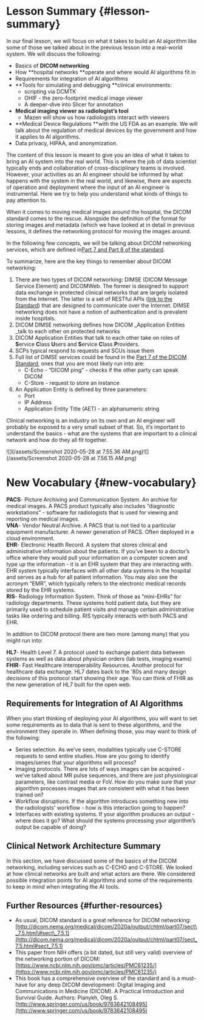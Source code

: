 # Lesson Summary {#lesson-summary}

In our final lesson, we will focus on what it takes to build an AI algorithm like some of those we talked about in the previous lesson into a real-world system. We will discuss the following:

* Basics of **DICOM networking**
* How **hospital networks **operate and where would AI algorithms fit in
* Requirements for integration of AI algorithms
* **Tools for simulating and debugging **clinical environments:
  * scripting via DCMTK
  * OHIF - the zero-footprint medical image viewer
  * A deeper-dive into Slicer for annotation
* **Medical imaging viewer as radiologist’s tool**
  * Mazen will show us how radiologists interact with viewers
* **Medical Device Regulations **with the US FDA as an example. We will talk about the regulation of medical devices by the government and how it applies to AI algorithms.
* Data privacy, HIPAA, and anonymization.

The content of this lesson is meant to give you an idea of what it takes to bring an AI system into the real world. This is where the job of data scientist typically ends and collaboration of cross-disciplinary teams is involved. However, your activities as an AI engineer should be informed by what happens with the system in the real world, and likewise, there are aspects of operation and deployment where the input of an AI engineer is instrumental. Here we try to help you understand what kinds of things to pay attention to.

When it comes to moving medical images around the hospital, the DICOM standard comes to the rescue. Alongside the definition of the format for storing images and metadata \(which we have looked at in detail in previous lessons, it defines the networking protocol for moving the images around.

In the following few concepts, we will be talking about DICOM networking services, which are defined in[Part 7 and Part 8 of the standard](http://dicom.nema.org/medical/dicom/2020a/output/chtml/part07/PS3.7.html).

To summarize, here are the key things to remember about DICOM networking:

1. There are two types of DICOM networking: DIMSE \(DICOM Message Service Element\) and DICOMWeb. The former is designed to support data exchange in protected clinical networks that are largely isolated from the Internet. The latter is a set of RESTful APIs \([link to the Standard](https://www.dicomstandard.org/dicomweb/)\) that are designed to communicate over the Internet. DIMSE networking does not have a notion of authentication and is prevalent inside hospitals.
2. DICOM DIMSE networking defines how DICOM \_Application Entities \_talk to each other on protected networks
3. DICOM Application Entities that talk to each other take on roles of **S**ervice **C**lass **U**sers and **S**ervice **C**lass **P**roviders.
4. SCPs typical respond to requests and SCUs issue them
5. Full list of DIMSE services could be found in the [Part 7 of the DICOM Standard](http://dicom.nema.org/medical/dicom/current/output/chtml/part07/sect_7.5.html#sect_7.5.1), ones that you are most likely run into are:
   * C-Echo - “DICOM ping” - checks if the other party can speak DICOM
   * C-Store - request to store an instance
6. An Application Entity is defined by three parameters:
   * Port
   * IP Address
   * Application Entity Title \(AET\) - an alphanumeric string

Clinical networking is an industry on its own and an AI engineer will probably be exposed to a very small subset of that. So, it’s important to understand the basics - what are the systems that are important to a clinical network and how do they all fit together.

![](/assets/Screenshot 2020-05-28 at 7.55.36 AM.png)![](/assets/Screenshot 2020-05-28 at 7.56.15 AM.png)

# New Vocabulary {#new-vocabulary}

**PACS**- Picture Archiving and Communication System. An archive for medical images. A PACS product typically also includes “diagnostic workstations” - software for radiologists that is used for viewing and reporting on medical images.  
**VNA**- Vendor Neutral Archive. A PACS that is not tied to a particular equipment manufacturer. A newer generation of PACS. Often deployed in a cloud environment.  
**EHR**- Electronic Health Record. A system that stores clinical and administrative information about the patients. If you’ve been to a doctor’s office where they would pull your information on a computer screen and type up the information - it is an EHR system that they are interacting with. EHR system typically interfaces with all other data systems in the hospital and serves as a hub for all patient information. You may also see the acronym “EMR”, which typically refers to the electronic medical records stored by the EHR systems.  
**RIS**- Radiology Information System. Think of those as “mini-EHRs” for radiology departments. These systems hold patient data, but they are primarily used to schedule patient visits and manage certain administrative tasks like ordering and billing. RIS typically interacts with both PACS and EHR.

In addition to DICOM protocol there are two more \(among many\) that you might run into:

**HL7**- Health Level 7. A protocol used to exchange patient data between systems as well as data about physician orders \(lab tests, imaging exams\)  
**FHIR**- Fast Healthcare Interoperability Resources. Another protocol for healthcare data exchange. HL7 dates back to the '80s and many design decisions of this protocol start showing their age. You can think of FHIR as the new generation of HL7 built for the open web.

## Requirements for Integration of AI Algorithms

When you start thinking of deploying your AI algorithms, you will want to set some requirements as to data that is sent to these algorithms, and the environment they operate in. When defining those, you may want to think of the following:

* Series selection. As we’ve seen, modalities typically use C-STORE requests to send entire studies. How are you going to identify images/series that your algorithms will process?
* Imaging protocols. There are lots of ways images can be acquired - we’ve talked about MR pulse sequences, and there are just physiological parameters, like contrast media or FoV. How do you make sure that your algorithm processes images that are consistent with what it has been trained on?
* Workflow disruptions. If the algorithm introduces something new into the radiologists' workflow - how is this interaction going to happen?
* Interfaces with existing systems. If your algorithm produces an output - where does it go? What should the systems processing your algorithm’s output be capable of doing?

## Clinical Network Architecture Summary

In this section, we have discussed some of the basics of the DICOM networking, including services such as C-ECHO and C-STORE. We looked at how clinical networks are built and what actors are there. We considered possible integration points for AI algorithms and some of the requirements to keep in mind when integrating the AI tools.

## Further Resources {#further-resources}

* As usual, DICOM standard is a great reference for DICOM networking:
  [http://dicom.nema.org/medical/dicom/2020a/output/chtml/part07/sect\_7.5.html\#sect\_7.5.1](http://dicom.nema.org/medical/dicom/2020a/output/chtml/part07/sect_7.5.html#sect_7.5.1)
* This paper from NIH offers \(a bit dated, but still very valid\) overview of the networking portion of DICOM:
  [https://www.ncbi.nlm.nih.gov/pmc/articles/PMC61235/](https://www.ncbi.nlm.nih.gov/pmc/articles/PMC61235/)
* This book has a comprehensive overview of the standard and is a must-have for any deep DICOM development: Digital Imaging and Communications in Medicine \(DICOM\). A Practical Introduction and Survival Guide. Authors: Pianykh, Oleg S.
  [http://www.springer.com/us/book/9783642108495](http://www.springer.com/us/book/9783642108495)



